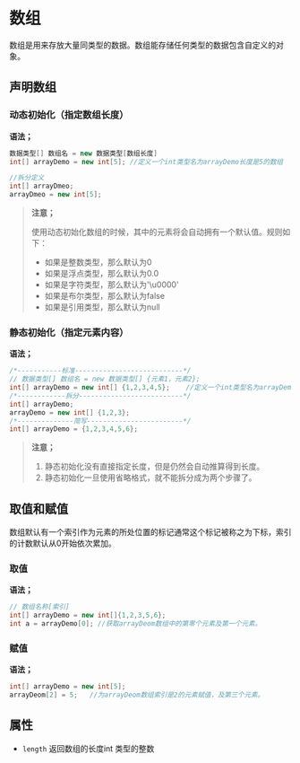 # 数组

数组是用来存放大量同类型的数据。数组能存储任何类型的数据包含自定义的对象。

## 声明数组

### 动态初始化（指定数组长度）

**语法；**

```java
数据类型[] 数组名 = new 数据类型[数组长度]
int[] arrayDemo = new int[5]; //定义一个int类型名为arrayDemo长度是5的数组

//拆分定义
int[] arrayDmeo;
arrayDmeo = new int[5];
```



> **注意；**
>
> ​	使用动态初始化数组的时候，其中的元素将会自动拥有一个默认值。规则如下：
>
> - 如果是整数类型，那么默认为0
> - 如果是浮点类型，那么默认为0.0
> - 如果是字符类型，那么默认为'\u0000'
> - 如果是布尔类型，那么默认为false
> - 如果是引用类型，那么默认为null





### 静态初始化（指定元素内容）

**语法；**

```java
/*-----------标准---------------------------*/
// 数据类型[] 数组名 = new 数据类型[] {元素1，元素2};
int[] arrayDemo = new int[] {1,2,3,4,5};	//定义一个int类型名为arrayDemo的数组并添加元素
/*------------拆分--------------------------*/
int[] arrayDemo;
arrayDemo = new int[] {1,2,3};
/*--------------简写------------------------*/
int[] arrayDemo = {1,2,3,4,5,6};
```



> **注意；**
>
> 1. 静态初始化没有直接指定长度，但是仍然会自动推算得到长度。
> 2. 静态初始化一旦使用省略格式，就不能拆分成为两个步骤了。



## 取值和赋值

数组默认有一个索引作为元素的所处位置的标记通常这个标记被称之为下标，索引的计数默认从0开始依次累加。

### 取值

**语法；**

```java
// 数组名称[索引]
int[] arrayDemo = new int[]{1,2,3,5,6};	
int a = arrayDemo[0]; //获取arrayDeom数组中的第零个元素及第一个元素。
```



### 赋值

**语法；**

```java
int[] arrayDemo = new int[5];	
arrayDeom[2] = 5;	//为arrayDeom数组索引是2的元素赋值，及第三个元素。
```



## 属性

- `length` 返回数组的长度int 类型的整数
